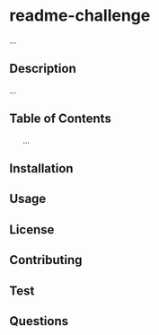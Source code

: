 # readme-challenge
<p>...</p>

## Description
<p>...</p>


## Table of Contents
<ul>...</ul>



## Installation

## Usage

## License

## Contributing

## Test

## Questions

